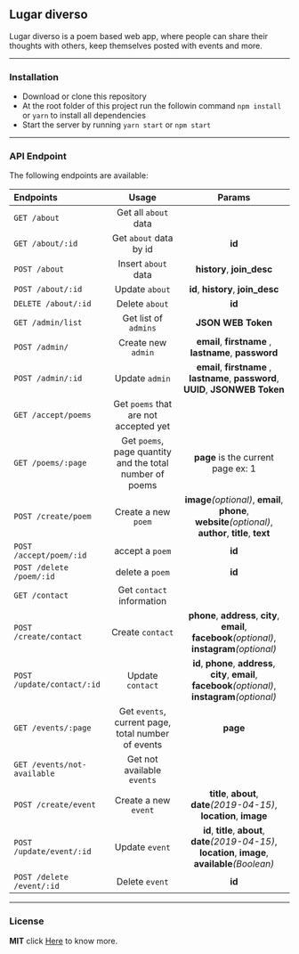 ## Lugar diverso

Lugar diverso is a poem based web app, where people can share their thoughts
with others, keep themselves posted with events and more.

---

### Installation

- Download or clone this repository
- At the root folder of this project run the followin command `npm install` or `yarn` to install all dependencies
- Start the server by running `yarn start` or `npm start`

---

### API Endpoint

The following endpoints are available:

| **Endpoints**               |                        **Usage**                         |                                                **Params**                                                |
| :-------------------------- | :------------------------------------------------------: | :------------------------------------------------------------------------------------------------------: |
| `GET /about`                |                   Get all `about` data                   |                                                                                                          |
| `GET /about/:id`            |                  Get `about` data by id                  |                                                  **id**                                                  |
| `POST /about`               |                   Insert `about` data                    |                                        **history**, **join_desc**                                        |
| `POST /about/:id`           |                      Update `about`                      |                                    **id**, **history**, **join_desc**                                    |
| `DELETE /about/:id`         |                      Delete `about`                      |                                                  **id**                                                  |
| `GET /admin/list`           |                   Get list of `admins`                   |                     **JSON WEB Token**                                                                                     |
| `POST /admin/`              |                    Create new `admin`                    |                          **email**, **firstname** , **lastname**, **password**                           |
| `POST /admin/:id`           |                      Update `admin`                      |                     **email**, **firstname** , **lastname**, **password**, **UUID**,  **JSONWEB Token**                      |
| `GET /accept/poems`         |          Get `poems` that are not accepted yet           |                                                                                                          |
| `GET /poems/:page`          | Get `poems`, page quantity and the total number of poems |                                    **page** is the current page ex: 1                                    |
| `POST /create/poem`         |                   Create a new `poem`                    |  **image**_(optional)_, **email**, **phone**, **website**_(optional)_, **author**, **title**, **text**   |
| `POST /accept/poem/:id`     |                     accept a `poem`                      |                                                  **id**                                                  |
| `POST /delete /poem/:id`    |                     delete a `poem`                      |                                                  **id**                                                  |
| `GET /contact`              |                Get `contact` information                 |                                                                                                          |
| `POST /create/contact`      |                     Create `contact`                     |     **phone**, **address**, **city**, **email**, **facebook**_(optional)_, **instagram**_(optional)_     |
| `POST /update/contact/:id`  |                     Update `contact`                     | **id**, **phone**, **address**, **city**, **email**, **facebook**_(optional)_, **instagram**_(optional)_ |
| `GET /events/:page`         |    Get `events`, current page, total number of events    |                                                 **page**                                                 |
| `GET /events/not-available` |                Get not available `events`                |                                                                                                          |
| `POST /create/event`        |                   Create a new `event`                   |                  **title**, **about**, **date**_(2019-04-15)_, **location**, **image**                   |
| `POST /update/event/:id`    |                      Update `event`                      | **id**, **title**, **about**, **date**_(2019-04-15)_, **location**, **image**, **available**_(Boolean)_  |
| `POST /delete /event/:id`   |                      Delete `event`                      |                                                  **id**                                                  |

---

### License

**MIT** click [Here](https://opensource.org/licenses/MIT) to know more.
